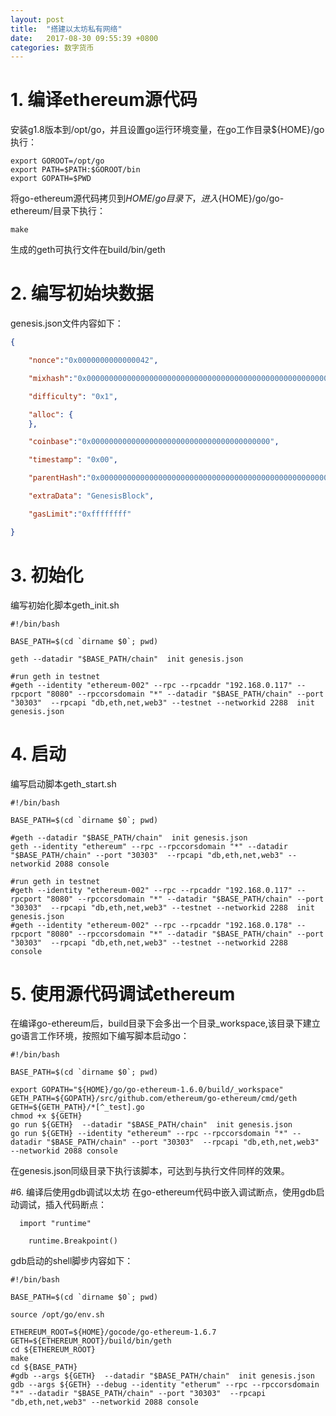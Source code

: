 ```yaml
---
layout: post
title:  "搭建以太坊私有网络"
date:   2017-08-30 09:55:39 +0800
categories: 数字货币
---
```


# 1. 编译ethereum源代码
安装g1.8版本到/opt/go，并且设置go运行环境变量，在go工作目录${HOME}/go执行：
```
export GOROOT=/opt/go
export PATH=$PATH:$GOROOT/bin
export GOPATH=$PWD
```
将go-ethereum源代码拷贝到${HOME}/go目录下，进入${HOME}/go/go-ethereum/目录下执行：
```
make
```
生成的geth可执行文件在build/bin/geth

# 2. 编写初始块数据

genesis.json文件内容如下：
```json
{

    "nonce":"0x0000000000000042",

    "mixhash":"0x0000000000000000000000000000000000000000000000000000000000000000",

    "difficulty": "0x1",

    "alloc": {
    },

    "coinbase":"0x0000000000000000000000000000000000000000",

    "timestamp": "0x00",

    "parentHash":"0x0000000000000000000000000000000000000000000000000000000000000000",

    "extraData": "GenesisBlock",

    "gasLimit":"0xffffffff"

}
```

# 3. 初始化
编写初始化脚本geth_init.sh
```shell
#!/bin/bash

BASE_PATH=$(cd `dirname $0`; pwd)

geth --datadir "$BASE_PATH/chain"  init genesis.json

#run geth in testnet
#geth --identity "ethereum-002" --rpc --rpcaddr "192.168.0.117" --rpcport "8080" --rpccorsdomain "*" --datadir "$BASE_PATH/chain" --port "30303"  --rpcapi "db,eth,net,web3" --testnet --networkid 2288  init genesis.json

```

# 4. 启动
编写启动脚本geth_start.sh
```shell
#!/bin/bash

BASE_PATH=$(cd `dirname $0`; pwd)

#geth --datadir "$BASE_PATH/chain"  init genesis.json
geth --identity "ethereum" --rpc --rpccorsdomain "*" --datadir "$BASE_PATH/chain" --port "30303"  --rpcapi "db,eth,net,web3" --networkid 2088 console

#run geth in testnet
#geth --identity "ethereum-002" --rpc --rpcaddr "192.168.0.117" --rpcport "8080" --rpccorsdomain "*" --datadir "$BASE_PATH/chain" --port "30303"  --rpcapi "db,eth,net,web3" --testnet --networkid 2288  init genesis.json
#geth --identity "ethereum-002" --rpc --rpcaddr "192.168.0.178" --rpcport "8080" --rpccorsdomain "*" --datadir "$BASE_PATH/chain" --port "30303"  --rpcapi "db,eth,net,web3" --testnet --networkid 2288  console
```

# 5. 使用源代码调试ethereum
在编译go-ethereum后，build目录下会多出一个目录_workspace,该目录下建立go语言工作环境，按照如下编写脚本启动go：
```shell
#!/bin/bash

BASE_PATH=$(cd `dirname $0`; pwd)

export GOPATH="${HOME}/go/go-ethereum-1.6.0/build/_workspace"
GETH_PATH=${GOPATH}/src/github.com/ethereum/go-ethereum/cmd/geth
GETH=${GETH_PATH}/*[^_test].go
chmod +x ${GETH}
go run ${GETH}  --datadir "$BASE_PATH/chain"  init genesis.json
go run ${GETH} --identity "ethereum" --rpc --rpccorsdomain "*" --datadir "$BASE_PATH/chain" --port "30303"  --rpcapi "db,eth,net,web3" --networkid 2088 console

```
在genesis.json同级目录下执行该脚本，可达到与执行文件同样的效果。

#6. 编译后使用gdb调试以太坊
在go-ethereum代码中嵌入调试断点，使用gdb启动调试，插入代码断点：
```golang
  import "runtime"

	runtime.Breakpoint()
```
gdb启动的shell脚步内容如下：
```shell
#!/bin/bash

BASE_PATH=$(cd `dirname $0`; pwd)

source /opt/go/env.sh

ETHEREUM_ROOT=${HOME}/gocode/go-ethereum-1.6.7
GETH=${ETHEREUM_ROOT}/build/bin/geth
cd ${ETHEREUM_ROOT}
make
cd ${BASE_PATH}
#gdb --args ${GETH}  --datadir "$BASE_PATH/chain"  init genesis.json
gdb --args ${GETH} --debug --identity "etherum" --rpc --rpccorsdomain "*" --datadir "$BASE_PATH/chain" --port "30303"  --rpcapi "db,eth,net,web3" --networkid 2088 console
```
